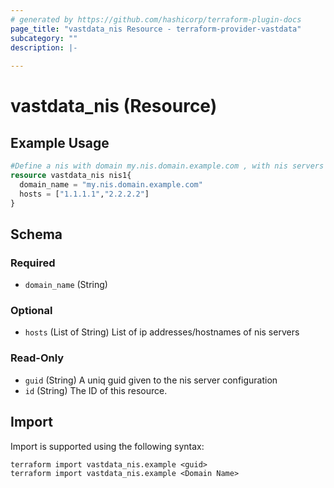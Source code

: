 ```yaml
---
# generated by https://github.com/hashicorp/terraform-plugin-docs
page_title: "vastdata_nis Resource - terraform-provider-vastdata"
subcategory: ""
description: |-
  
---
```


# vastdata_nis (Resource)



## Example Usage

```terraform
#Define a nis with domain my.nis.domain.example.com , with nis servers 1.1.1.1 , 2.2.2.2
resource vastdata_nis nis1{
  domain_name = "my.nis.domain.example.com"
  hosts = ["1.1.1.1","2.2.2.2"]
}
```

<!-- schema generated by tfplugindocs -->
## Schema

### Required

- `domain_name` (String)

### Optional

- `hosts` (List of String) List of ip addresses/hostnames of nis servers

### Read-Only

- `guid` (String) A uniq guid given to the nis server configuration
- `id` (String) The ID of this resource.

## Import

Import is supported using the following syntax:

```shell
terraform import vastdata_nis.example <guid>
terraform import vastdata_nis.example <Domain Name>
```
